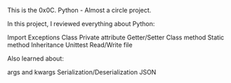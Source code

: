 This is the 0x0C. Python - Almost a circle project.


In this project, I reviewed everything about Python:

Import
Exceptions
Class
Private attribute
Getter/Setter
Class method
Static method
Inheritance
Unittest
Read/Write file

Also learned about:

args and kwargs
Serialization/Deserialization
JSON
